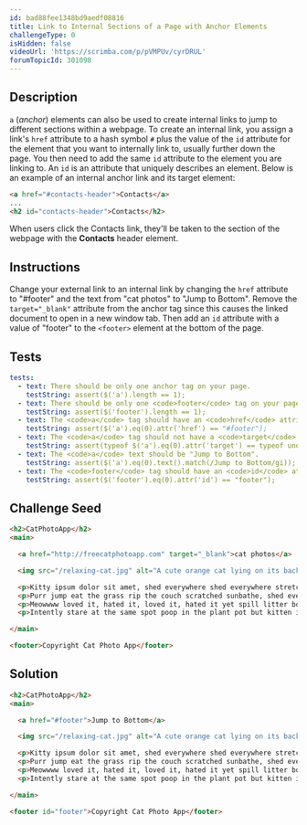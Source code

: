 ```yaml
---
id: bad88fee1348bd9aedf08816
title: Link to Internal Sections of a Page with Anchor Elements
challengeType: 0
isHidden: false
videoUrl: 'https://scrimba.com/p/pVMPUv/cyrDRUL'
forumTopicId: 301098
---
```


## Description
<section id='description'>
<code>a</code> (<i>anchor</i>) elements can also be used to create internal links to jump to different sections within a webpage.
To create an internal link, you assign a link's <code>href</code> attribute to a hash symbol <code>#</code> plus the value of the <code>id</code> attribute for the element that you want to internally link to, usually further down the page. You then need to add the same <code>id</code> attribute to the element you are linking to. An <code>id</code> is an attribute that uniquely describes an element.
Below is an example of an internal anchor link and its target element:

```html
<a href="#contacts-header">Contacts</a>
...
<h2 id="contacts-header">Contacts</h2>
```

When users click the Contacts link, they'll be taken to the section of the webpage with the <b>Contacts</b> header element.
</section>

## Instructions
<section id='instructions'>
Change your external link to an internal link by changing the <code>href</code> attribute to "#footer" and the text from "cat photos" to "Jump to Bottom".
Remove the <code>target="_blank"</code> attribute from the anchor tag since this causes the linked document to open in a new window tab.
Then add an <code>id</code> attribute with a value of "footer" to the <code>&lt;footer&gt;</code> element at the bottom of the page.
</section>

## Tests
<section id='tests'>

```yml
tests:
  - text: There should be only one anchor tag on your page.
    testString: assert($('a').length == 1);
  - text: There should be only one <code>footer</code> tag on your page.
    testString: assert($('footer').length == 1);
  - text: The <code>a</code> tag should have an <code>href</code> attribute set to "#footer".
    testString: assert($('a').eq(0).attr('href') == "#footer");
  - text: The <code>a</code> tag should not have a <code>target</code> attribute
    testString: assert(typeof $('a').eq(0).attr('target') == typeof undefined || $('a').eq(0).attr('target') == true);
  - text: The <code>a</code> text should be "Jump to Bottom".
    testString: assert($('a').eq(0).text().match(/Jump to Bottom/gi));
  - text: The <code>footer</code> tag should have an <code>id</code> attribute set to "footer".
    testString: assert($('footer').eq(0).attr('id') == "footer");

```

</section>

## Challenge Seed
<section id='challengeSeed'>

<div id='html-seed'>

```html
<h2>CatPhotoApp</h2>
<main>

  <a href="http://freecatphotoapp.com" target="_blank">cat photos</a>

  <img src="/relaxing-cat.jpg" alt="A cute orange cat lying on its back.">

  <p>Kitty ipsum dolor sit amet, shed everywhere shed everywhere stretching attack your ankles chase the red dot, hairball run catnip eat the grass sniff. Purr jump eat the grass rip the couch scratched sunbathe, shed everywhere rip the couch sleep in the sink fluffy fur catnip scratched. Kitty ipsum dolor sit amet, shed everywhere shed everywhere stretching attack your ankles chase the red dot, hairball run catnip eat the grass sniff.</p>
  <p>Purr jump eat the grass rip the couch scratched sunbathe, shed everywhere rip the couch sleep in the sink fluffy fur catnip scratched. Kitty ipsum dolor sit amet, shed everywhere shed everywhere stretching attack your ankles chase the red dot, hairball run catnip eat the grass sniff. Purr jump eat the grass rip the couch scratched sunbathe, shed everywhere rip the couch sleep in the sink fluffy fur catnip scratched.</p>
  <p>Meowwww loved it, hated it, loved it, hated it yet spill litter box, scratch at owner, destroy all furniture, especially couch or lay on arms while you're using the keyboard. Missing until dinner time toy mouse squeak roll over. With tail in the air lounge in doorway. Man running from cops stops to pet cats, goes to jail.</p>
  <p>Intently stare at the same spot poop in the plant pot but kitten is playing with dead mouse. Get video posted to internet for chasing red dot leave fur on owners clothes meow to be let out and mesmerizing birds leave fur on owners clothes or favor packaging over toy so purr for no reason. Meow to be let out play time intently sniff hand run outside as soon as door open yet destroy couch.</p>

</main>

<footer>Copyright Cat Photo App</footer>
```

</div>

</section>

## Solution
<section id='solution'>

```html
<h2>CatPhotoApp</h2>
<main>

  <a href="#footer">Jump to Bottom</a>

  <img src="/relaxing-cat.jpg" alt="A cute orange cat lying on its back.">

  <p>Kitty ipsum dolor sit amet, shed everywhere shed everywhere stretching attack your ankles chase the red dot, hairball run catnip eat the grass sniff. Purr jump eat the grass rip the couch scratched sunbathe, shed everywhere rip the couch sleep in the sink fluffy fur catnip scratched. Kitty ipsum dolor sit amet, shed everywhere shed everywhere stretching attack your ankles chase the red dot, hairball run catnip eat the grass sniff.</p>
  <p>Purr jump eat the grass rip the couch scratched sunbathe, shed everywhere rip the couch sleep in the sink fluffy fur catnip scratched. Kitty ipsum dolor sit amet, shed everywhere shed everywhere stretching attack your ankles chase the red dot, hairball run catnip eat the grass sniff. Purr jump eat the grass rip the couch scratched sunbathe, shed everywhere rip the couch sleep in the sink fluffy fur catnip scratched.</p>
  <p>Meowwww loved it, hated it, loved it, hated it yet spill litter box, scratch at owner, destroy all furniture, especially couch or lay on arms while you're using the keyboard. Missing until dinner time toy mouse squeak roll over. With tail in the air lounge in doorway. Man running from cops stops to pet cats, goes to jail.</p>
  <p>Intently stare at the same spot poop in the plant pot but kitten is playing with dead mouse. Get video posted to internet for chasing red dot leave fur on owners clothes meow to be let out and mesmerizing birds leave fur on owners clothes or favor packaging over toy so purr for no reason. Meow to be let out play time intently sniff hand run outside as soon as door open yet destroy couch.</p>

</main>

<footer id="footer">Copyright Cat Photo App</footer>
```

</section>
